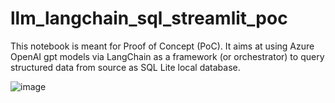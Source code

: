 # llm_langchain_sql_streamlit_poc
This notebook is meant for Proof of Concept (PoC). It aims at using Azure OpenAI gpt models via LangChain as a framework (or orchestrator) to query structured data from source as SQL Lite local database.

![image](https://github.com/martoscloudarchitect/llm_langchain_sql_streamlit_poc/assets/127968669/ddf14240-aaac-4f6f-a61d-84cd8847143b)


